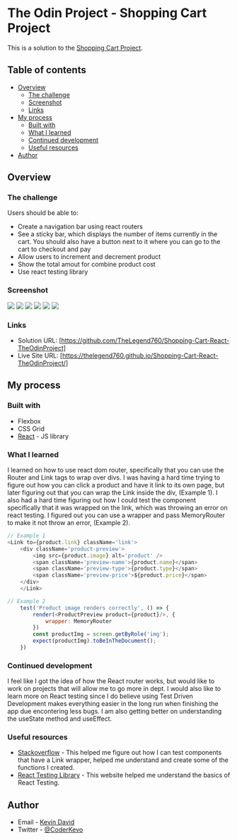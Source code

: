 # The Odin Project - Shopping Cart Project

This is a solution to the [Shopping Cart Project](https://www.theodinproject.com/lessons/node-path-javascript-shopping-cart). 

## Table of contents

- [Overview](#overview)
  - [The challenge](#the-challenge)
  - [Screenshot](#screenshot)
  - [Links](#links)
- [My process](#my-process)
  - [Built with](#built-with)
  - [What I learned](#what-i-learned)
  - [Continued development](#continued-development)
  - [Useful resources](#useful-resources)
- [Author](#author)


## Overview

### The challenge

Users should be able to:

- Create a navigation bar using react routers
- See a sticky bar, which displays the number of items currently in the cart. You should also have a button next to it where you can go to the cart to checkout and pay
- Allow users to increment and decrement product
- Show the total amout for combine product cost
- Use react testing library


### Screenshot

![](./screenshots/desktophome.jpg)
![](./screenshots/desktopshop.jpg)
![](./screenshots/desktopcart.jpg)
![](./screenshots/mobilehome.jpg)
![](./screenshots/mobileshop.jpg)
![](./screenshots/mobilecart.jpg)

### Links

- Solution URL: [https://github.com/TheLegend760/Shopping-Cart-React-TheOdinProject]
- Live Site URL: [https://thelegend760.github.io/Shopping-Cart-React-TheOdinProject/]

## My process

### Built with

- Flexbox
- CSS Grid
- [React](https://reactjs.org/) - JS library


### What I learned

I learned on how to use react dom router, specifically that you can use the Router and Link tags to wrap over divs.
I was having a hard time trying to figure out how you can click a product and have it link to its own page, but later figuring out that you can wrap the Link inside the div, (Example 1). I also had a hard time figuring out how I could test the component specifically that it was wrapped on the link, which was throwing an error on react testing. I figured out you can use a wrapper and pass MemoryRouter to make it not throw an error, (Example 2).




```js
// Example 1
<Link to={product.link} className='link'>
    <div className='product-preview'>
        <img src={product.image} alt='product' />
        <span className='preview-name'>{product.name}</span>
        <span className='preview-type'>{product.type}</span>
        <span className='preview-price'>${product.price}</span>
    </div>
    </Link>

// Example 2
    test('Product image renders correctly', () => {
        render(<ProductPreview product={product}/>, {
            wrapper: MemoryRouter
        })
        const productImg = screen.getByRole('img');
        expect(productImg).toBeInTheDocument();
    })
```


### Continued development

I feel like I got the idea of how the React router works, but would like to work on projects that will allow me to go more in dept. I would also like to learn more on React testing since I do believe using Test Driven Development makes everything easier in the long run when finishing the app due encontering less bugs. I am also getting better on understanding the useState method and useEffect. 

### Useful resources

- [Stackoverflow](https://www.stackoverflow.com) - This helped me figure out how I can test components that have a Link wrapper, helped me understand and create some of the functions I created. 
- [React Testing Library](https://testing-library.com/) - This website helped me understand the basics of React Testing. 



## Author

- Email - [Kevin David](kevin760g@gmail.com)
- Twitter - [@CoderKevo](https://www.twitter.com/CoderKevo)



